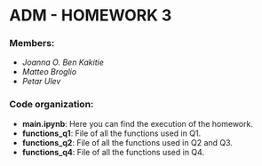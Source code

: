 # ADM - HOMEWORK 3

### Members:
- *Joanna O. Ben Kakitie*
- *Matteo Broglio*
- *Petar Ulev*

### Code organization:

- **main.ipynb**: Here you can find the execution of the homework.
- **functions_q1**: File of all the functions used in Q1.
- **functions_q2**: File of all the functions used in Q2 and Q3.
- **functions_q4**: File of all the functions used in Q4.
